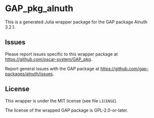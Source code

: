 # GAP_pkg_alnuth

This is a generated Julia wrapper package for the GAP package Alnuth 3.2.1.

## Issues

Please report issues specific to this wrapper package at <https://github.com/oscar-system/GAP_pkg>.

Report general issues with the GAP package at <https://github.com/gap-packages/alnuth/issues>.

## License

This wrapper is under the MIT license (see file `LICENSE`).

The license of the wrapped GAP package is GPL-2.0-or-later.
